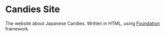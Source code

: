 # Candies Site
The website about Japanese Candies. Written in HTML, using <a href="https://get.foundation/">Foundation</a> framework.
